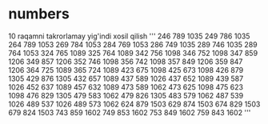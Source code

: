 # numbers
10 raqamni takrorlamay yig'indi xosil qilish
'''
246 789 1035
249 786 1035
264 789 1053
269 784 1053
284 769 1053
286 749 1035
289 746 1035
289 764 1053
324 765 1089
325 764 1089
342 756 1098
346 752 1098
347 859 1206
349 857 1206
352 746 1098
356 742 1098
357 849 1206
359 847 1206
364 725 1089
365 724 1089
423 675 1098
425 673 1098
426 879 1305
429 876 1305
432 657 1089
437 589 1026
437 652 1089
439 587 1026
452 637 1089
457 632 1089
473 589 1062
473 625 1098
475 623 1098
476 829 1305
479 583 1062
479 826 1305
483 579 1062
487 539 1026
489 537 1026
489 573 1062
624 879 1503
629 874 1503
674 829 1503
679 824 1503
743 859 1602
749 853 1602
753 849 1602
759 843 1602
'''
